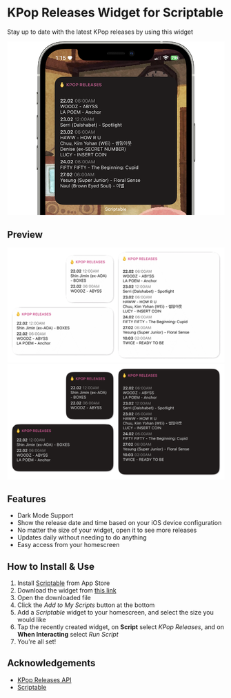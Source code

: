 # KPop Releases Widget for Scriptable

Stay up to date with the latest KPop releases by using this widget

![iPhone Preview](images/preview-iphone.png)

## Preview

![Light Mode Widget](images/preview-light-mode.png)
![Dark Mode Widget](images/preview-dark-mode.png)

## Features
* Dark Mode Support
* Show the release date and time based on your iOS device configuration
* No matter the size of your widget, open it to see more releases
* Updates daily without needing to do anything
* Easy access from your homescreen

## How to Install & Use

1. Install [Scriptable](https://scriptable.app) from App Store
2. Download the widget from [this link](https://www.heismauri.com/assets/scriptable/KPop%20Releases.scriptable)
3. Open the downloaded file
4. Click the *Add to My Scripts* button at the bottom
5. Add a *Scriptable* widget to your homescreen, and select the size you would like
6. Tap the recently created widget, on **Script** select *KPop Releases*, and on **When Interacting** select *Run Script*
7. You're all set!

## Acknowledgements
* [KPop Releases API](https://github.com/heismauri/kpop-releases-api)
* [Scriptable](https://scriptable.app/)
